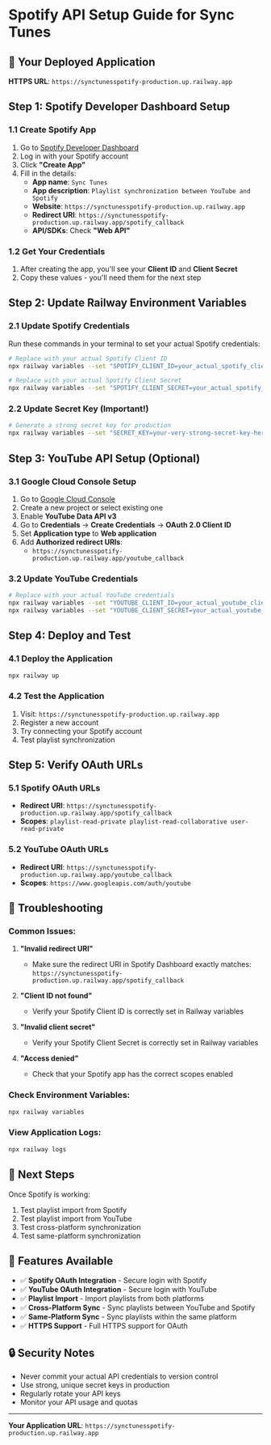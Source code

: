 # Spotify API Setup Guide for Sync Tunes

## 🎵 Your Deployed Application
**HTTPS URL**: `https://synctunesspotify-production.up.railway.app`

## Step 1: Spotify Developer Dashboard Setup

### 1.1 Create Spotify App
1. Go to [Spotify Developer Dashboard](https://developer.spotify.com/dashboard)
2. Log in with your Spotify account
3. Click **"Create App"**
4. Fill in the details:
   - **App name**: `Sync Tunes`
   - **App description**: `Playlist synchronization between YouTube and Spotify`
   - **Website**: `https://synctunesspotify-production.up.railway.app`
   - **Redirect URI**: `https://synctunesspotify-production.up.railway.app/spotify_callback`
   - **API/SDKs**: Check **"Web API"**

### 1.2 Get Your Credentials
1. After creating the app, you'll see your **Client ID** and **Client Secret**
2. Copy these values - you'll need them for the next step

## Step 2: Update Railway Environment Variables

### 2.1 Update Spotify Credentials
Run these commands in your terminal to set your actual Spotify credentials:

```bash
# Replace with your actual Spotify Client ID
npx railway variables --set "SPOTIFY_CLIENT_ID=your_actual_spotify_client_id"

# Replace with your actual Spotify Client Secret  
npx railway variables --set "SPOTIFY_CLIENT_SECRET=your_actual_spotify_client_secret"
```

### 2.2 Update Secret Key (Important!)
```bash
# Generate a strong secret key for production
npx railway variables --set "SECRET_KEY=your-very-strong-secret-key-here"
```

## Step 3: YouTube API Setup (Optional)

### 3.1 Google Cloud Console Setup
1. Go to [Google Cloud Console](https://console.developers.google.com/)
2. Create a new project or select existing one
3. Enable **YouTube Data API v3**
4. Go to **Credentials** → **Create Credentials** → **OAuth 2.0 Client ID**
5. Set **Application type** to **Web application**
6. Add **Authorized redirect URIs**:
   - `https://synctunesspotify-production.up.railway.app/youtube_callback`

### 3.2 Update YouTube Credentials
```bash
# Replace with your actual YouTube credentials
npx railway variables --set "YOUTUBE_CLIENT_ID=your_actual_youtube_client_id"
npx railway variables --set "YOUTUBE_CLIENT_SECRET=your_actual_youtube_client_secret"
```

## Step 4: Deploy and Test

### 4.1 Deploy the Application
```bash
npx railway up
```

### 4.2 Test the Application
1. Visit: `https://synctunesspotify-production.up.railway.app`
2. Register a new account
3. Try connecting your Spotify account
4. Test playlist synchronization

## Step 5: Verify OAuth URLs

### 5.1 Spotify OAuth URLs
- **Redirect URI**: `https://synctunesspotify-production.up.railway.app/spotify_callback`
- **Scopes**: `playlist-read-private playlist-read-collaborative user-read-private`

### 5.2 YouTube OAuth URLs  
- **Redirect URI**: `https://synctunesspotify-production.up.railway.app/youtube_callback`
- **Scopes**: `https://www.googleapis.com/auth/youtube`

## 🔧 Troubleshooting

### Common Issues:

1. **"Invalid redirect URI"**
   - Make sure the redirect URI in Spotify Dashboard exactly matches: `https://synctunesspotify-production.up.railway.app/spotify_callback`

2. **"Client ID not found"**
   - Verify your Spotify Client ID is correctly set in Railway variables

3. **"Invalid client secret"**
   - Verify your Spotify Client Secret is correctly set in Railway variables

4. **"Access denied"**
   - Check that your Spotify app has the correct scopes enabled

### Check Environment Variables:
```bash
npx railway variables
```

### View Application Logs:
```bash
npx railway logs
```

## 🚀 Next Steps

Once Spotify is working:
1. Test playlist import from Spotify
2. Test playlist import from YouTube  
3. Test cross-platform synchronization
4. Test same-platform synchronization

## 📱 Features Available

- ✅ **Spotify OAuth Integration** - Secure login with Spotify
- ✅ **YouTube OAuth Integration** - Secure login with YouTube
- ✅ **Playlist Import** - Import playlists from both platforms
- ✅ **Cross-Platform Sync** - Sync playlists between YouTube and Spotify
- ✅ **Same-Platform Sync** - Sync playlists within the same platform
- ✅ **HTTPS Support** - Full HTTPS support for OAuth

## 🔒 Security Notes

- Never commit your actual API credentials to version control
- Use strong, unique secret keys in production
- Regularly rotate your API keys
- Monitor your API usage and quotas

---

**Your Application URL**: `https://synctunesspotify-production.up.railway.app`
